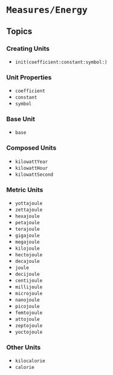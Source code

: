 # ``Measures/Energy``

## Topics

### Creating Units

- ``init(coefficient:constant:symbol:)``

### Unit Properties

- ``coefficient``
- ``constant``
- ``symbol``

### Base Unit

- ``base``

### Composed Units

- ``kilowattYear``
- ``kilowattHour``
- ``kilowattSecond``

### Metric Units

- ``yottajoule``
- ``zettajoule``
- ``hexajoule``
- ``petajoule``
- ``terajoule``
- ``gigajoule``
- ``megajoule``
- ``kilojoule``
- ``hectojoule``
- ``decajoule``
- ``joule``
- ``decijoule``
- ``centijoule``
- ``millijoule``
- ``microjoule``
- ``nanojoule``
- ``picojoule``
- ``femtojoule``
- ``attojoule``
- ``zeptojoule``
- ``yoctojoule``

### Other Units

- ``kilocalorie``
- ``calorie``
